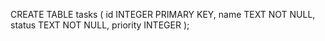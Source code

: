 CREATE TABLE tasks (
    id INTEGER PRIMARY KEY,
    name TEXT NOT NULL,
    status TEXT NOT NULL,
    priority INTEGER
);